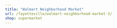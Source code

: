 ```yaml
---
title: "Walmart Neighborhood Market"
url: /fayetteville/walmart-neighborhood-market-3/
shop: supermarket
---
```

